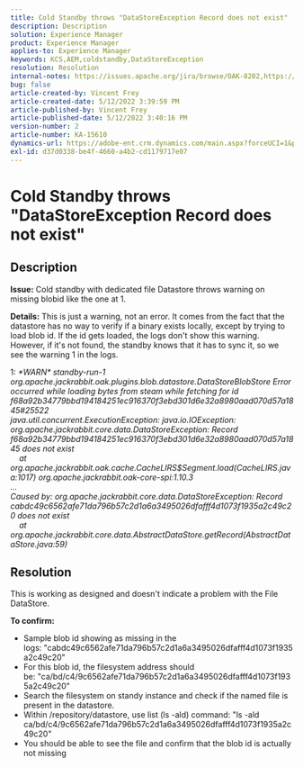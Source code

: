 ```yaml
---
title: Cold Standby throws "DataStoreException Record does not exist"
description: Description
solution: Experience Manager
product: Experience Manager
applies-to: Experience Manager
keywords: KCS,AEM,coldstandby,DataStoreException
resolution: Resolution
internal-notes: https://issues.apache.org/jira/browse/OAK-8202,https://jira.corp.adobe.com/browse/GRANITE-11668
bug: false
article-created-by: Vincent Frey
article-created-date: 5/12/2022 3:39:59 PM
article-published-by: Vincent Frey
article-published-date: 5/12/2022 3:40:16 PM
version-number: 2
article-number: KA-15610
dynamics-url: https://adobe-ent.crm.dynamics.com/main.aspx?forceUCI=1&pagetype=entityrecord&etn=knowledgearticle&id=8e6000c7-09d2-ec11-a7b5-0022480a8683
exl-id: d37d0338-be4f-4660-a4b2-cd1179717e07
---
```

# Cold Standby throws "DataStoreException Record does not exist"

## Description


<b>Issue:</b>
 Cold standby with dedicated file Datastore throws warning on missing blobid like the one at 1.

<b>Details:</b>
 This is just a warning, not an error. It comes from the fact that the datastore has no way to verify if a binary exists locally, except by trying to load blob id.
 If the id gets loaded, the logs don't show this warning. However, if it's not found, the standby knows that it has to sync it, so we see the warning 1 in the logs.


 1: *\*WARN\* standby-run-1 org.apache.jackrabbit.oak.plugins.blob.datastore.DataStoreBlobStore Error occurred while loading bytes from steam while fetching for id f68a92b34779bbd194184251ec916370f3ebd301d6e32a8980aad070d57a1845#25522
<br>java.util.concurrent.ExecutionException: java.io.IOException: org.apache.jackrabbit.core.data.DataStoreException: Record f68a92b34779bbd194184251ec916370f3ebd301d6e32a8980aad070d57a1845 does not exist
<br>    at org.apache.jackrabbit.oak.cache.CacheLIRS$Segment.load(CacheLIRS.java:1017) org.apache.jackrabbit.oak-core-spi:1.10.3
<br>...
<br>Caused by: org.apache.jackrabbit.core.data.DataStoreException: Record cabdc49c6562afe71da796b57c2d1a6a3495026dfafff4d1073f1935a2c49c20 does not exist
<br>    at org.apache.jackrabbit.core.data.AbstractDataStore.getRecord(AbstractDataStore.java:59)*


## Resolution


This is working as designed and doesn't indicate a problem with the File DataStore.

<b>To confirm:</b>

- Sample blob id showing as missing in the logs: "cabdc49c6562afe71da796b57c2d1a6a3495026dfafff4d1073f1935a2c49c20"
- For this blob id, the filesystem address should be: "ca/bd/c4/9c6562afe71da796b57c2d1a6a3495026dfafff4d1073f1935a2c49c20"
- Search the filesystem on standy instance and check if the named file is present in the datastore.
- Within /repository/datastore, use list (ls -ald) command: "ls -ald ca/bd/c4/9c6562afe71da796b57c2d1a6a3495026dfafff4d1073f1935a2c49c20"
- You should be able to see the file and confirm that the blob id is actually not missing

